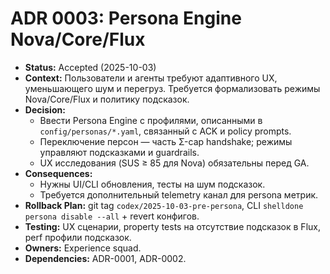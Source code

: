 # ADR 0003: Persona Engine Nova/Core/Flux

- **Status:** Accepted (2025-10-03)
- **Context:** Пользователи и агенты требуют адаптивного UX, уменьшающего шум и перегруз. Требуется формализовать режимы Nova/Core/Flux и политику подсказок.
- **Decision:**
  - Ввести Persona Engine с профилями, описанными в `config/personas/*.yaml`, связанный с ACK и policy prompts.
  - Переключение персон — часть Σ-cap handshake; режимы управляют подсказками и guardrails.
  - UX исследования (SUS ≥ 85 для Nova) обязательны перед GA.
- **Consequences:**
  - Нужны UI/CLI обновления, тесты на шум подсказок.
  - Требуется дополнительный telemetry канал для persona метрик.
- **Rollback Plan:** git tag `codex/2025-10-03-pre-persona`, CLI `shelldone persona disable --all` + revert конфигов.
- **Testing:** UX сценарии, property tests на отсутствие подсказок в Flux, perf профили подсказок.
- **Owners:** Experience squad.
- **Dependencies:** ADR-0001, ADR-0002.
